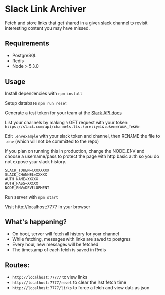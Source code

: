 # Slack Link Archiver
Fetch and store links that get shared in a given slack channel to revisit interesting content you may have missed.

## Requirements
- PostgreSQL
- Redis
- Node > 5.3.0

## Usage
Install dependencies with `npm install`

Setup database `npm run reset`

Generate a test token for your team at the [Slack API docs](https://api.slack.com/docs/oauth-test-tokens)

List your channels by making a GET request with your token: `https://slack.com/api/channels.list?pretty=1&token=YOUR_TOKEN`

Edit `.envexample` with your slack token and channel, then RENAME the file to `.env` (which will not be committed to the repo).

If you plan on running this in production, change the NODE_ENV and choose a username/pass to protect the page with http basic auth so you do not expose your slack history.

```
SLACK_TOKEN=XXXXXXXX
SLACK_CHANNEL=XXXXX
AUTH_NAME=XXXXX
AUTH_PASS=XXXXX
NODE_ENV=DEVELOPMENT
```

Run server with `npm start`

Visit http://localhost:7777 in your browser

## What's happening?

- On boot, server will fetch all history for your channel
- While fetching, messages with links are saved to postgres
- Every hour, new messages will be fetched
- The timestamp of each fetch is saved in Redis

## Routes:

- `http://localhost:7777/` to view links
- `http://localhost:7777/reset` to clear the last fetch time
- `http://localhost:7777/links` to force a fetch and view data as json
